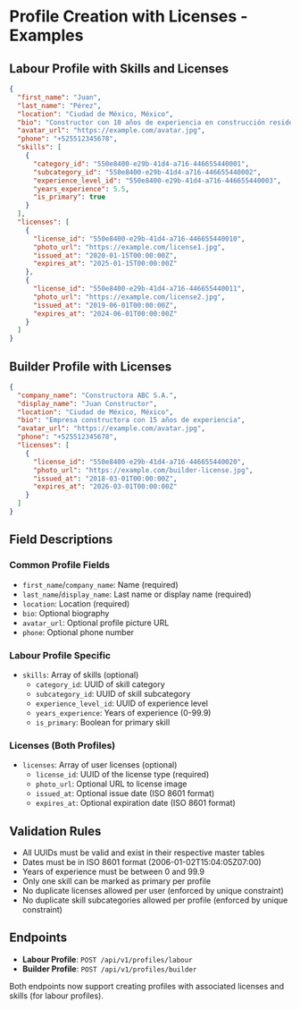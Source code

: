 # Profile Creation with Licenses - Examples

## Labour Profile with Skills and Licenses

```json
{
  "first_name": "Juan",
  "last_name": "Pérez",
  "location": "Ciudad de México, México",
  "bio": "Constructor con 10 años de experiencia en construcción residencial",
  "avatar_url": "https://example.com/avatar.jpg",
  "phone": "+525512345678",
  "skills": [
    {
      "category_id": "550e8400-e29b-41d4-a716-446655440001",
      "subcategory_id": "550e8400-e29b-41d4-a716-446655440002", 
      "experience_level_id": "550e8400-e29b-41d4-a716-446655440003",
      "years_experience": 5.5,
      "is_primary": true
    }
  ],
  "licenses": [
    {
      "license_id": "550e8400-e29b-41d4-a716-446655440010",
      "photo_url": "https://example.com/license1.jpg",
      "issued_at": "2020-01-15T00:00:00Z",
      "expires_at": "2025-01-15T00:00:00Z"
    },
    {
      "license_id": "550e8400-e29b-41d4-a716-446655440011",
      "photo_url": "https://example.com/license2.jpg",
      "issued_at": "2019-06-01T00:00:00Z",
      "expires_at": "2024-06-01T00:00:00Z"
    }
  ]
}
```

## Builder Profile with Licenses

```json
{
  "company_name": "Constructora ABC S.A.",
  "display_name": "Juan Constructor",
  "location": "Ciudad de México, México",
  "bio": "Empresa constructora con 15 años de experiencia",
  "avatar_url": "https://example.com/avatar.jpg",
  "phone": "+525512345678",
  "licenses": [
    {
      "license_id": "550e8400-e29b-41d4-a716-446655440020",
      "photo_url": "https://example.com/builder-license.jpg",
      "issued_at": "2018-03-01T00:00:00Z",
      "expires_at": "2026-03-01T00:00:00Z"
    }
  ]
}
```

## Field Descriptions

### Common Profile Fields
- `first_name`/`company_name`: Name (required)
- `last_name`/`display_name`: Last name or display name (required)
- `location`: Location (required)
- `bio`: Optional biography
- `avatar_url`: Optional profile picture URL
- `phone`: Optional phone number

### Labour Profile Specific
- `skills`: Array of skills (optional)
  - `category_id`: UUID of skill category
  - `subcategory_id`: UUID of skill subcategory
  - `experience_level_id`: UUID of experience level
  - `years_experience`: Years of experience (0-99.9)
  - `is_primary`: Boolean for primary skill

### Licenses (Both Profiles)
- `licenses`: Array of user licenses (optional)
  - `license_id`: UUID of the license type (required)
  - `photo_url`: Optional URL to license image
  - `issued_at`: Optional issue date (ISO 8601 format)
  - `expires_at`: Optional expiration date (ISO 8601 format)

## Validation Rules
- All UUIDs must be valid and exist in their respective master tables
- Dates must be in ISO 8601 format (2006-01-02T15:04:05Z07:00)
- Years of experience must be between 0 and 99.9
- Only one skill can be marked as primary per profile
- No duplicate licenses allowed per user (enforced by unique constraint)
- No duplicate skill subcategories allowed per profile (enforced by unique constraint)

## Endpoints
- **Labour Profile**: `POST /api/v1/profiles/labour`
- **Builder Profile**: `POST /api/v1/profiles/builder`

Both endpoints now support creating profiles with associated licenses and skills (for labour profiles).
